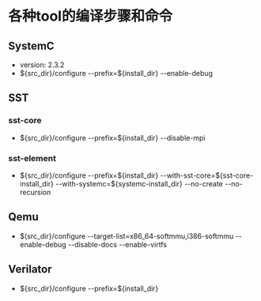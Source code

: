 # 各种tool的编译步骤和命令

## SystemC

- version: 2.3.2
- \${src_dir}/configure \-\-prefix=\${install_dir} --enable-debug

## SST

### sst-core

- \${src_dir}/configure --prefix=\${install_dir} --disable-mpi

### sst-element

- \${src_dir}/configure --prefix=\${install_dir} --with-sst-core=\${sst-core-install_dir} --with-systemc=\${systemc-install_dir} --no-create --no-recursion

## Qemu

- \$(src_dir}/configure --target-list=x86_64-softmmu,i386-softmmu --enable-debug --disable-docs --enable-virtfs

## Verilator

- \${src_dir}/configure --prefix=\${install_dir}


